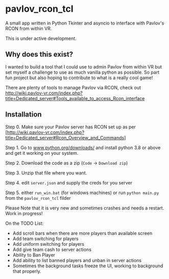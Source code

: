 # pavlov_rcon_tcl
A small app written in Python Tkinter and asyncio to interface with Pavlov's RCON from within VR.

This is under active development.

## Why does this exist?
I wanted to build a tool that I could use to admin Pavlov from within VR but set myself a challenge to use as much vanilla python as possible. So part fun project but also hoping to contribute to what is a really cool game!

There are plenty of tools to manage Pavlov via RCON, check out http://wiki.pavlov-vr.com/index.php?title=Dedicated_server#Tools_available_to_access_Rcon_interface 

## Installation
Step 0. Make sure your Pavlov server has RCON set up as per [http://wiki.pavlov-vr.com/index.php?title=Dedicated_server#Rcon_Overview_and_Commands] 

Step 1. Go to www.python.org/downloads/ and install python 3.8 or above and get it working on your system. 

Step 2. Download the code as a zip (`Code` -> `Download zip`)

Step 3. Unzip that file where you want.

Step 4. edit `server.json` and supply the creds for you server

Step 5. either `run_win.bat` (for windows machines) or run `python main.py` from the `pavlov_rcon_tcl` filder 

Please Note that it is very new and sometimes crashes and needs a restart. Work in progress! 

On the TODO List: 

- Add scroll bars when there are more players than available screen
- Add team switching for players
- Add uniform switching for players
- Add give team cash to server actions
- Ability to Ban Player
- Add ability to list banned players and unban in server actions
- Sometimes the background tasks freeze the UI, working to background that properly.




